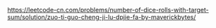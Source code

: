 https://leetcode-cn.com/problems/number-of-dice-rolls-with-target-sum/solution/zuo-ti-guo-cheng-ji-lu-dpjie-fa-by-maverickbytes/
